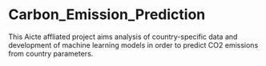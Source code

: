 # Carbon_Emission_Prediction
This Aicte affliated project aims analysis of country-specific data and development of machine learning models in order to predict CO2 emissions from country parameters.
